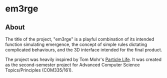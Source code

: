 # em3rge

## About

The title of the project, "em3rge" is a playful combination of its intended function simulating emergence, the concept of simple rules dictating complicated behaviours, and the 3D interface intended for the final product.

The project was heavily inspired by Tom Mohr's [Particle Life](https://github.com/tom-mohr/particle-life-app).
It was created as the second-semester project for Advanced Computer Science Topics/Principles (COM335/161).
